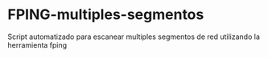 # FPING-multiples-segmentos
Script automatizado para escanear multiples segmentos de red utilizando la herramienta fping
